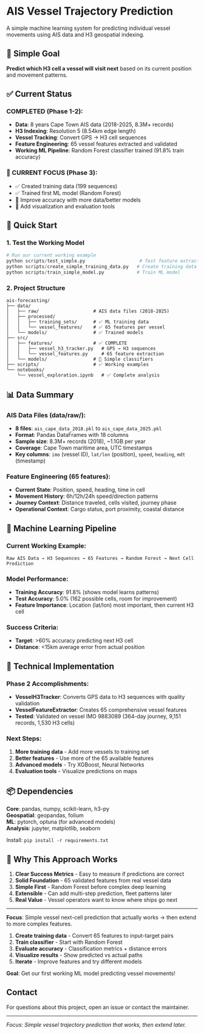 # AIS Vessel Trajectory Prediction

A simple machine learning system for predicting individual vessel movements using AIS data and H3 geospatial indexing.

## 🎯 Simple Goal
**Predict which H3 cell a vessel will visit next** based on its current position and movement patterns.

## ✅ Current Status

### COMPLETED (Phase 1-2):
- **Data**: 8 years Cape Town AIS data (2018-2025, 8.3M+ records)
- **H3 Indexing**: Resolution 5 (8.54km edge length) 
- **Vessel Tracking**: Convert GPS → H3 cell sequences
- **Feature Engineering**: 65 vessel features extracted and validated
- **Working ML Pipeline**: Random Forest classifier trained (91.8% train accuracy)

### 🎯 CURRENT FOCUS (Phase 3):
- ✅ Created training data (199 sequences)
- ✅ Trained first ML model (Random Forest)
- 🎯 Improve accuracy with more data/better models
- 🎯 Add visualization and evaluation tools

## 🚀 Quick Start

### 1. Test the Working Model
```python
# Run our current working example
python scripts/test_simple.py                    # Test feature extraction
python scripts/create_simple_training_data.py   # Create training data  
python scripts/train_simple_model.py            # Train ML model
```

### 2. Project Structure
```
ais-forecasting/
├── data/
│   ├── raw/                    # AIS data files (2018-2025)
│   ├── processed/              
│   │   ├── training_sets/      # ✅ ML training data
│   │   └── vessel_features/    # ✅ 65 features per vessel
│   └── models/                 # ✅ Trained models
├── src/
│   ├── features/               # ✅ COMPLETE
│   │   ├── vessel_h3_tracker.py   # GPS → H3 sequences
│   │   └── vessel_features.py     # 65 feature extraction
│   └── models/                 # 🎯 Simple classifiers
├── scripts/                    # ✅ Working examples
└── notebooks/
    └── vessel_exploration.ipynb   # ✅ Complete analysis
```

## 📊 Data Summary

### AIS Data Files (data/raw/):
- **8 files**: `ais_cape_data_2018.pkl` to `ais_cape_data_2025.pkl`
- **Format**: Pandas DataFrames with 18 columns
- **Sample size**: 8.3M+ records (2018), ~1.1GB per year
- **Coverage**: Cape Town maritime area, UTC timestamps
- **Key columns**: `imo` (vessel ID), `lat/lon` (position), `speed`, `heading`, `mdt` (timestamp)

### Feature Engineering (65 features):
- **Current State**: Position, speed, heading, time in cell
- **Movement History**: 6h/12h/24h speed/direction patterns  
- **Journey Context**: Distance traveled, cells visited, journey phase
- **Operational Context**: Cargo status, port proximity, coastal distance

## 🤖 Machine Learning Pipeline

### Current Working Example:
```
Raw AIS Data → H3 Sequences → 65 Features → Random Forest → Next Cell Prediction
```

### Model Performance:
- **Training Accuracy**: 91.8% (shows model learns patterns)
- **Test Accuracy**: 5.0% (162 possible cells, room for improvement)
- **Feature Importance**: Location (lat/lon) most important, then current H3 cell

### Success Criteria:
- **Target**: >60% accuracy predicting next H3 cell
- **Distance**: <15km average error from actual position

## 🔧 Technical Implementation

### Phase 2 Accomplishments:
- **VesselH3Tracker**: Converts GPS data to H3 sequences with quality validation
- **VesselFeatureExtractor**: Creates 65 comprehensive vessel features
- **Tested**: Validated on vessel IMO 9883089 (364-day journey, 9,151 records, 1,530 H3 cells)

### Next Steps:
1. **More training data** - Add more vessels to training set
2. **Better features** - Use more of the 65 available features
3. **Advanced models** - Try XGBoost, Neural Networks
4. **Evaluation tools** - Visualize predictions on maps

## 📦 Dependencies

**Core**: pandas, numpy, scikit-learn, h3-py  
**Geospatial**: geopandas, folium  
**ML**: pytorch, optuna (for advanced models)  
**Analysis**: jupyter, matplotlib, seaborn

Install: `pip install -r requirements.txt`

## 🎯 Why This Approach Works

1. **Clear Success Metrics** - Easy to measure if predictions are correct
2. **Solid Foundation** - 65 validated features from real vessel data
3. **Simple First** - Random Forest before complex deep learning
4. **Extensible** - Can add multi-step prediction, fleet patterns later
5. **Real Value** - Vessel operators want to know where ships go next

---

**Focus**: Simple vessel next-cell prediction that actually works → then extend to more complex features.

1. **Create training data** - Convert 65 features to input-target pairs
2. **Train classifier** - Start with Random Forest
3. **Evaluate accuracy** - Classification metrics + distance errors
4. **Visualize results** - Show predicted vs actual paths
5. **Iterate** - Improve features and try different models

**Goal**: Get our first working ML model predicting vessel movements!

## Contact

For questions about this project, open an issue or contact the maintainer.

---

*Focus: Simple vessel trajectory prediction that works, then extend later.*
